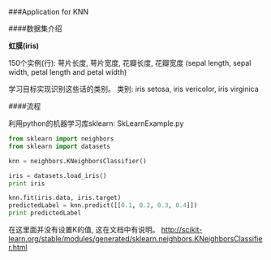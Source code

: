###Application for KNN

####数据集介绍

**虹膜(iris)**

150个实例(行): 
萼片长度,      萼片宽度,    花瓣长度,        花瓣宽度
(sepal length, sepal width, petal length and petal width)

学习目标实现识别这些话的类别。
类别: iris setosa, iris vericolor, iris virginica


####流程

利用python的机器学习库sklearn: SkLearnExample.py

```python
from sklearn import neighbors
from sklearn import datasets

knn = neighbors.KNeighborsClassifier()

iris = datasets.load_iris()
print iris

knn.fit(iris.data, iris.target)
predictedLabel = knn.predict([[0.1, 0.2, 0.3, 0.4]])
print predictedLabel

```


在这里面并没有设置K的值, 这在文档中有说明。
<http://scikit-learn.org/stable/modules/generated/sklearn.neighbors.KNeighborsClassifier.html>











